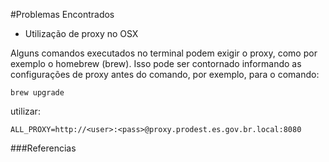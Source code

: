 #Problemas Encontrados

* Utilização de proxy no OSX

Alguns comandos executados no terminal podem exigir o proxy, como por exemplo o homebrew (brew).
Isso pode ser contornado informando as configurações de proxy antes do comando, por exemplo,
para o comando:

	brew upgrade

utilizar:

	ALL_PROXY=http://<user>:<pass>@proxy.prodest.es.gov.br.local:8080


###Referencias